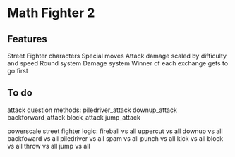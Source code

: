 Math Fighter 2
===============
## Features

Street Fighter characters
Special moves
Attack damage scaled by difficulty and speed
Round system
Damage system
Winner of each exchange gets to go first


## To do

attack question methods:
piledriver_attack
downup_attack
backforward_attack
block_attack
jump_attack

powerscale street fighter logic:
fireball vs all
uppercut vs all
downup vs all
backfoward vs all
piledriver vs all
spam vs all
punch vs all
kick vs all
block vs all
throw vs all
jump vs all



